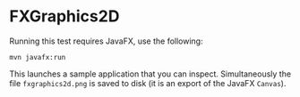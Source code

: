 FXGraphics2D
============

Running this test requires JavaFX, use the following:

    mvn javafx:run

This launches a sample application that you can inspect.  Simultaneously the file `fxgraphics2d.png` is saved to disk (it is an export of the JavaFX `Canvas`).